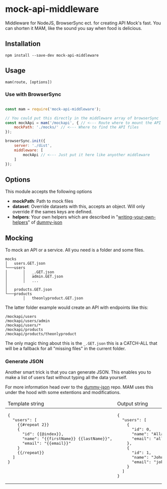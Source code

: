 # mock-api-middleware
Middleware for NodeJS, BrowserSync ect. for creating API Mock's fast.
You can shorten it MAM, like the sound you say when food is delicious.

## Installation

`npm install --save-dev mock-api-middleware`

## Usage

`mam(route, [options])`

### Use with BrowserSync
```javascript

const mam = require('mock-api-middleware');

// You could put this directly in the middleware array of browserSync
const mockApi = mam('/mockapi', { // <--- Route where to mount the API
	mockPath: './mocks/' // <--- Where to find the API files
});

browserSync.init({
	server: './dist',
	middleware: [
		mockApi // <--- Just put it here like anyother middleware
	]
});
```
## Options

This module accepts the following options

- **mockPath**: Path to mock files
- **dataset**: Override datasets with this, accepts an object. Will only override if the sames keys are defined.
- **helpers**: Your own helpers which are described in "[writing-your-own-helpers](https://github.com/webroo/dummy-json#writing-your-own-helpers)" of [dummy-json](https://github.com/webroo/dummy-json)

## Mocking
To mock an API or a service. All you need is a folder and some files.

```
mocks
│   users.GET.json
└───users
│       │   _.GET.json
│       │   admin.GET.json
│       │   ...
│
│   products.GET.json
└───products
        │   theonlyproduct.GET.json
```

The latter folder example would create an API with endpoints like this:

`/mockapi/users`   
`/mockapi/users/admin`   
`/mockapi/users/*`   
`/mockapi/products`   
`/mockapi/products/theonlyproduct`   

The only magic thing about this is the `_.GET.json` this is a CATCH-ALL that will be a fallback for all "missing files" in the current folder.

### Generate JSON
Another smart trick is that you can generate JSON.
This enables you to make a list of users fast without typing all the data yourself.

For more information head over to the [dummy-json](https://github.com/webroo/dummy-json) repo. MAM uses this under the hood with some extentions and modifications.

<table width="100%">
<thead><tr><td width="50%">Template string</td><td width="50%">Output string</td></tr></thead>
<tbody><tr><td align="left" valign="top">
<pre style="padding: 0">
{
  "users": [
    {{#repeat 2}}
    {
      "id": {{@index}},
      "name": "{{firstName}} {{lastName}}",
      "email": "{{email}}"
    }
    {{/repeat}}
  ]
}
</pre>
</td><td align="left" valign="top">
<pre style="padding: 0">
{
  "users": [
    {
      "id": 0,
      "name": "Allan Kimmer Jensen",
      "email": "allankimmerjensen@example.com"
    },
	{
      "id": 1,
      "name": "John Doe",
      "email": "john.doe@nsa.gov"
    }
  ]
}
</pre>
</td></tr></tbody></table>
